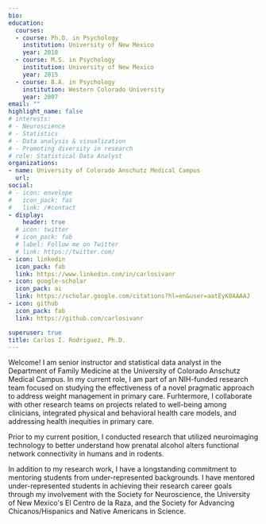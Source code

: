 ```yaml
---
bio:
education:
  courses:
  - course: Ph.D. in Psychology
    institution: University of New Mexico
    year: 2018
  - course: M.S. in Psychology
    institution: University of New Mexico
    year: 2015
  - course: B.A. in Psychology
    institution: Western Colorado University
    year: 2007
email: ""
highlight_name: false
# interests:
# - Neuroscience
# - Statistics
# - Data analysis & visualization
# - Promoting diversity in research
# role: Statistical Data Analyst
organizations:
- name: University of Colorado Anschutz Medical Campus
  url: 
social:
# - icon: envelope
#   icon_pack: fas
#   link: /#contact
- display:
    header: true
  # icon: twitter
  # icon_pack: fab
  # label: Follow me on Twitter
  # link: https://twitter.com/
- icon: linkedin
  icon_pack: fab
  link: https://www.linkedin.com/in/carlosivanr
- icon: google-scholar
  icon_pack: ai
  link: https://scholar.google.com/citations?hl=en&user=aatEyK8AAAAJ
- icon: github
  icon_pack: fab
  link: https://github.com/carlosivanr

superuser: true
title: Carlos I. Rodriguez, Ph.D.
---
```


Welcome! I am senior instructor and statistical data analyst in the Department of Family Medicine at the University of Colorado Anschutz Medical Campus. In my current role, I am part of an NIH-funded research team focused on studying the effectiveness of a novel pragmatic approach to address weight management in primary care. Furhtermore, I collaborate with other research teams on projects related to well-being among clinicians, integrated physical and behavioral health care models, and addressing health inequities in primary care. 

Prior to my current position, I conducted research that utilized neuroimaging technology to better understand how prenatal alcohol alters functional network connectivity in humans and in rodents.

In addition to my research work, I have a longstanding commitment to mentoring students from under-represented backgrounds. I have mentored under-represented students in achieving their research career goals through my involvement with the Society for Neuroscience, the University of New Mexico's El Centro de la Raza, and the Society for Advancing Chicanos/Hispanics and Native Americans in Science. 



<!--
{{< icon name="download" pack="fas" >}} Download my {{< staticref "media/carlos_rodriguez_cv.pdf" "newtab" >}}CV{{< /staticref >}}.

{{< icon name="download" pack="fas" >}} Download my {{< staticref "media/carlos_rodriguez_resume.pdf" "newtab" >}}Resume{{< /staticref >}}.
--!>

